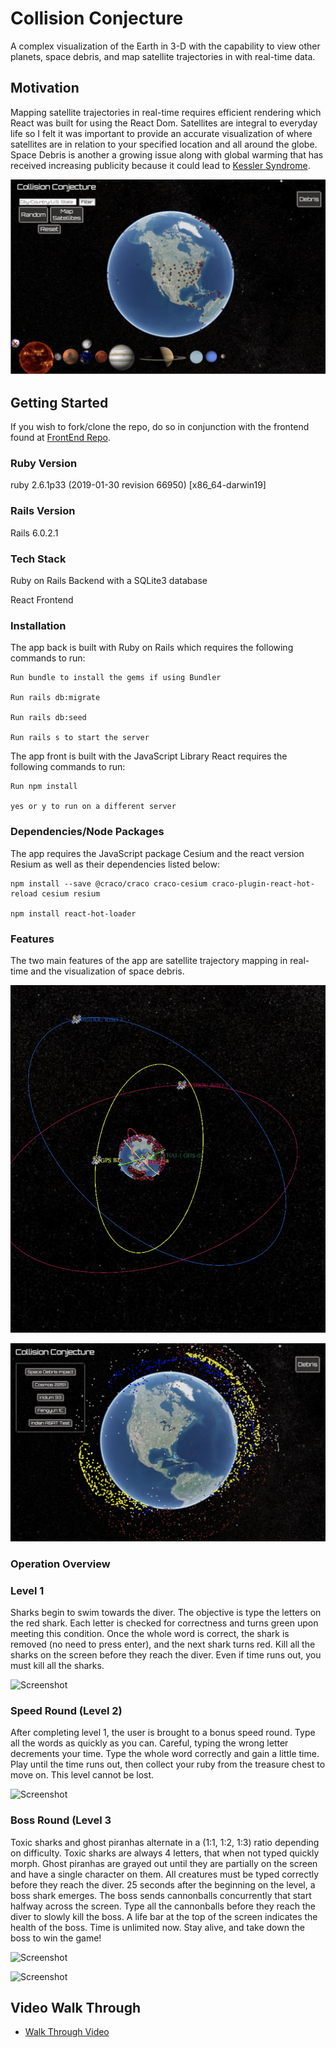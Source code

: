 # Collision Conjecture

A complex visualization of the Earth in 3-D with the capability to view other planets, space debris, and map satellite trajectories in with real-time data.  

## Motivation

Mapping satellite trajectories in real-time requires efficient rendering which React was built for using the React Dom. Satellites are integral to everyday life so I felt it was important to provide an accurate visualization of where satellites are in relation to your specified location and all around the globe. Space Debris is another a growing issue along with global warming that has received increasing publicity because it could lead to [Kessler Syndrome](https://www.nasa.gov/centers/wstf/site_tour/remote_hypervelocity_test_laboratory/micrometeoroid_and_orbital_debris.html).  

![Screenshot](home.png)

## Getting Started

If you wish to fork/clone the repo, do so in conjunction with the frontend found at [FrontEnd Repo](https://github.com/miriamgrigsby/collision-conjecture-front). 

### Ruby Version 

ruby 2.6.1p33 (2019-01-30 revision 66950) [x86_64-darwin19]

### Rails Version

Rails 6.0.2.1

### Tech Stack

Ruby on Rails Backend with a SQLite3 database 

React Frontend 

### Installation

The app back is built with Ruby on Rails which requires the following commands to run: 

    Run bundle to install the gems if using Bundler
    
    Run rails db:migrate
    
    Run rails db:seed

    Run rails s to start the server
    
The app front is built with the JavaScript Library React requires the following commands to run: 
    
    Run npm install
    
    yes or y to run on a different server 
    
### Dependencies/Node Packages

The app requires the JavaScript package Cesium and the react version Resium as well as their dependencies listed below: 

    npm install --save @craco/craco craco-cesium craco-plugin-react-hot-reload cesium resium
    
    npm install react-hot-loader
    
### Features

The two main features of the app are satellite trajectory mapping in real-time and the visualization of space debris. 

![Satellite Trajectories](allSatellites.png)

![Total Debris](allDebris.png)

### Operation Overview



### Level 1 
    
Sharks begin to swim towards the diver. The objective is type the letters on the red shark. Each letter is checked for correctness and turns green upon meeting this condition. Once the whole word is correct, the shark is removed (no need to press enter), and the next shark turns red. Kill all the sharks on the screen before they reach the diver. Even if time runs out, you must kill all the sharks. 

![Screenshot](firstlevel.png)

### Speed Round (Level 2)

After completing level 1, the user is brought to a bonus speed round. Type all the words as quickly as you can. Careful, typing the wrong letter decrements your time. Type the whole word correctly and gain a little time. Play until the time runs out, then collect your ruby from the treasure chest to move on. This level cannot be lost.

![Screenshot](level2.png)

### Boss Round (Level 3

Toxic sharks and ghost piranhas alternate in a (1:1, 1:2, 1:3) ratio depending on difficulty. Toxic sharks are always 4 letters, that when not typed quickly morph. Ghost piranhas are grayed out until they are partially on the screen and have a single character on them. All creatures must be typed correctly before they reach the diver. 25 seconds after the beginning on the level, a boss shark emerges. The boss sends cannonballs concurrently that start halfway across the screen. Type all the cannonballs before they reach the diver to slowly kill the boss. A life bar at the top of the screen indicates the health of the boss. Time is unlimited now. Stay alive, and take down the boss to win the game! 

![Screenshot](third1.png)

![Screenshot](thirdlevel.png)

## Video Walk Through

* [Walk Through Video](https://www.youtube.com/watch?v=_EJAylseR3s)
